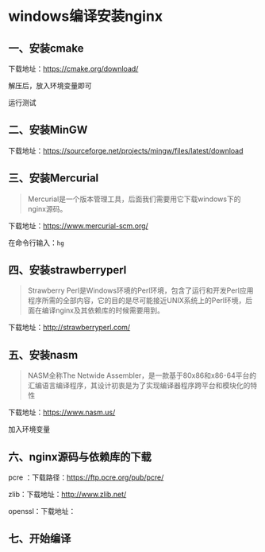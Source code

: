 # windows编译安装nginx

## 一、安装cmake

下载地址：https://cmake.org/download/

解压后，放入环境变量即可

运行测试



##  二、安装MinGW

下载地址：https://sourceforge.net/projects/mingw/files/latest/download



## 三、安装Mercurial

> Mercurial是一个版本管理工具，后面我们需要用它下载windows下的nginx源码。

下载地址：https://www.mercurial-scm.org/

在命令行输入：`hg`

## 四、安装strawberryperl

> Strawberry Perl是Windows环境的Perl环境，包含了运行和开发Perl应用程序所需的全部内容，它的目的是尽可能接近UNIX系统上的Perl环境，后面在编译nginx及其依赖库的时候需要用到。

下载地址：http://strawberryperl.com/

## 五、安装nasm

> NASM全称The Netwide Assembler，是一款基于80x86和x86-64平台的汇编语言编译程序，其设计初衷是为了实现编译器程序跨平台和模块化的特性

下载地址：https://www.nasm.us/

加入环境变量



## 六、nginx源码与依赖库的下载

pcre ：下载路径：https://ftp.pcre.org/pub/pcre/

zlib：下载地址：http://www.zlib.net/

openssl：下载地址：

## 七、开始编译

